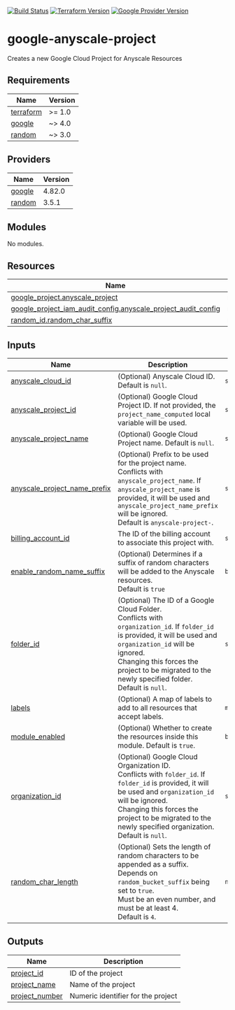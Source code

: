 [![Build Status][badge-build]][build-status]
[![Terraform Version][badge-terraform]](https://github.com/hashicorp/terraform/releases)
[![Google Provider Version][badge-tf-google]](https://github.com/terraform-providers/terraform-provider-google/releases)
# google-anyscale-project
Creates a new Google Cloud Project for Anyscale Resources

<!-- BEGINNING OF PRE-COMMIT-TERRAFORM DOCS HOOK -->
## Requirements

| Name | Version |
|------|---------|
| <a name="requirement_terraform"></a> [terraform](#requirement\_terraform) | >= 1.0 |
| <a name="requirement_google"></a> [google](#requirement\_google) | ~> 4.0 |
| <a name="requirement_random"></a> [random](#requirement\_random) | ~> 3.0 |

## Providers

| Name | Version |
|------|---------|
| <a name="provider_google"></a> [google](#provider\_google) | 4.82.0 |
| <a name="provider_random"></a> [random](#provider\_random) | 3.5.1 |

## Modules

No modules.

## Resources

| Name | Type |
|------|------|
| [google_project.anyscale_project](https://registry.terraform.io/providers/hashicorp/google/latest/docs/resources/project) | resource |
| [google_project_iam_audit_config.anyscale_project_audit_config](https://registry.terraform.io/providers/hashicorp/google/latest/docs/resources/project_iam_audit_config) | resource |
| [random_id.random_char_suffix](https://registry.terraform.io/providers/hashicorp/random/latest/docs/resources/id) | resource |

## Inputs

| Name | Description | Type | Default | Required |
|------|-------------|------|---------|:--------:|
| <a name="input_anyscale_cloud_id"></a> [anyscale\_cloud\_id](#input\_anyscale\_cloud\_id) | (Optional) Anyscale Cloud ID. Default is `null`. | `string` | `null` | no |
| <a name="input_anyscale_project_id"></a> [anyscale\_project\_id](#input\_anyscale\_project\_id) | (Optional) Google Cloud Project ID. If not provided, the `project_name_computed` local variable will be used. | `string` | `null` | no |
| <a name="input_anyscale_project_name"></a> [anyscale\_project\_name](#input\_anyscale\_project\_name) | (Optional) Google Cloud Project name. Default is `null`. | `string` | `null` | no |
| <a name="input_anyscale_project_name_prefix"></a> [anyscale\_project\_name\_prefix](#input\_anyscale\_project\_name\_prefix) | (Optional) Prefix to be used for the project name.<br>Conflicts with `anyscale_project_name`. If `anyscale_project_name` is provided, it will be used and `anyscale_project_name_prefix` will be ignored.<br>Default is `anyscale-project-`. | `string` | `"anyscale-project-"` | no |
| <a name="input_billing_account_id"></a> [billing\_account\_id](#input\_billing\_account\_id) | The ID of the billing account to associate this project with. | `string` | n/a | yes |
| <a name="input_enable_random_name_suffix"></a> [enable\_random\_name\_suffix](#input\_enable\_random\_name\_suffix) | (Optional) Determines if a suffix of random characters will be added to the Anyscale resources.<br>Default is `true` | `bool` | `true` | no |
| <a name="input_folder_id"></a> [folder\_id](#input\_folder\_id) | (Optional) The ID of a Google Cloud Folder.<br>Conflicts with `organization_id`. If `folder_id` is provided, it will be used and `organization_id` will be ignored.<br>Changing this forces the project to be migrated to the newly specified folder.<br>Default is `null`. | `string` | `null` | no |
| <a name="input_labels"></a> [labels](#input\_labels) | (Optional) A map of labels to add to all resources that accept labels. | `map(string)` | `{}` | no |
| <a name="input_module_enabled"></a> [module\_enabled](#input\_module\_enabled) | (Optional) Whether to create the resources inside this module. Default is `true`. | `bool` | `true` | no |
| <a name="input_organization_id"></a> [organization\_id](#input\_organization\_id) | (Optional) Google Cloud Organization ID.<br>Conflicts with `folder_id`. If `folder_id` is provided, it will be used and `organization_id` will be ignored.<br>Changing this forces the project to be migrated to the newly specified organization.<br>Default is `null`. | `string` | `null` | no |
| <a name="input_random_char_length"></a> [random\_char\_length](#input\_random\_char\_length) | (Optional) Sets the length of random characters to be appended as a suffix.<br>Depends on `random_bucket_suffix` being set to `true`.<br>Must be an even number, and must be at least 4.<br>Default is `4`. | `number` | `4` | no |

## Outputs

| Name | Description |
|------|-------------|
| <a name="output_project_id"></a> [project\_id](#output\_project\_id) | ID of the project |
| <a name="output_project_name"></a> [project\_name](#output\_project\_name) | Name of the project |
| <a name="output_project_number"></a> [project\_number](#output\_project\_number) | Numeric identifier for the project |
<!-- END OF PRE-COMMIT-TERRAFORM DOCS HOOK -->

<!-- References -->
[Terraform]: https://www.terraform.io
[Issues]: https://github.com/anyscale/sa-terraform-google-cloudfoundation-modules/issues
[badge-build]: https://github.com/anyscale/sa-terraform-google-cloudfoundation-modules/workflows/CI/CD%20Pipeline/badge.svg
[badge-terraform]: https://img.shields.io/badge/terraform-1.x%20-623CE4.svg?logo=terraform
[badge-tf-google]: https://img.shields.io/badge/GCP-4.+-F8991D.svg?logo=terraform
[build-status]: https://github.com/anyscale/sa-terraform-google-cloudfoundation-modules/actions
